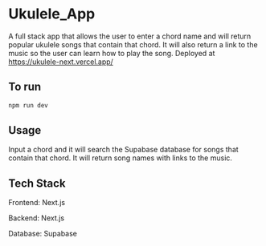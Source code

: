 # Ukulele_App
A full stack app that allows the user to enter a chord name and will return popular ukulele songs that contain that chord. It will also return a link to the music so the user can learn how to play the song. Deployed at https://ukulele-next.vercel.app/

## To run

```bash
npm run dev
```

## Usage

Input a chord and it will search the Supabase database for songs that contain that chord. It will return song names with links to the music.

## Tech Stack

Frontend: Next.js

Backend: Next.js

Database: Supabase
